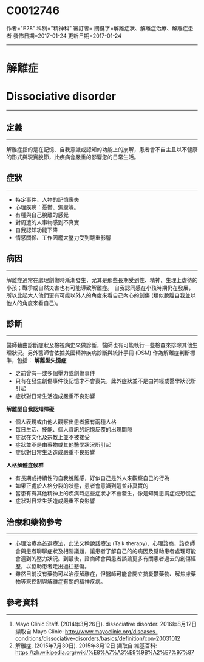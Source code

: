 # C0012746
作者="E28"
科別="精神科"
審訂者=
關鍵字=解離症狀、解離症治療、解離症患者
發佈日期=2017-01-24
更新日期=2017-01-24

----------
# 解離症
# Dissociative disorder
----------
## 定義
----------

解離症指的是在記憶、自我意識或認知的功能上的崩解，患者會不自主且以不健康的形式與現實脫節，此疾病會嚴重的影響您的日常生活。

## 症狀
----------
- 特定事件、人物的記憶喪失
- 心理疾病：憂鬱、焦慮等。
- 有種與自己脫離的感覺
- 對周遭的人事物感到不真實
- 自我認知功能下降
- 情感關係、工作因龐大壓力受到嚴重影響
## 病因
----------

解離症通常在處理創傷時漸漸發生，尤其是那些長期受到性、精神、生理上虐待的小孩；戰爭或自然災害也有可能導致解離症。
自我認同感在小孩時期仍在發展，所以比起大人他們更有可能以外人的角度來看自己內心的創傷 (類似脫離自我並以他人的角度來看自己)。

## 診斷
----------

醫師藉由診斷症狀及檢視病史來做診斷，醫師也有可能執行一些檢查來排除其他生理狀況。另外醫師會依據美國精神疾病診斷與統計手冊 (DSM) 作為解離症判斷標準，包括：
**解離型失憶症**

- 之前曾有一或多個壓力或創傷事件
- 只有在發生創傷事件後記憶才不會喪失，此外症狀並不是由神經或醫學狀況所引起
- 症狀對日常生活造成嚴重不良影響

**解離型自我認知障礙**

- 個人表現或由他人觀察出患者擁有兩種人格
- 每日生活、技能、個人資訊的記憶反覆的出現間隙
- 症狀在文化及宗教上並不被接受
- 症狀並不是由藥物或其他醫學狀況所引起
- 症狀對日常生活造成嚴重不良影響

**人格解體症候群**

- 有長期或持續性的自我脫離感，好似自己是外人來觀察自己的行為
- 如果正處於人格分裂的狀態，患者會意識到這並非真實的
- 當患有有其他精神上的疾病時這些症狀才不會發生，像是知覺思調症或恐慌症
- 症狀對日常生活造成嚴重不良影響
## 治療和藥物參考
----------
- 心理治療為首選療法，此法又稱說話療法 (Talk therapy)、心理諮商，諮商師會與患者聊聊症狀及相關議題，讓患者了解自己的的病因及幫助患者處理可能會遇到的壓力狀況。到最後，諮商師會與患者談論更多有關患者過去的創傷經歷，以協助患者走出過往悲傷。
- 雖然目前沒有藥物可以治療解離症，但醫師可能會開立抗憂鬱藥物、解焦慮藥物等來控制與解離症有關的精神疾病。
## 參考資料
----------
1. Mayo Clinic Staff. (2014年3月26日). dissociative disorder. 2016年8月12日 擷取自 Mayo Clinic: 
  http://www.mayoclinic.org/diseases-conditions/dissociative-disorders/basics/definition/con-20031012
2. 解離症. (2015年7月30日). 2015年8月12日 擷取自 維基百科: 
  https://zh.wikipedia.org/wiki/%E8%A7%A3%E9%9B%A2%E7%97%87

